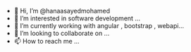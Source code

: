 - 👋 Hi, I’m @hanaasayedmohamed
- 👀 I’m interested in software development ...
- 🌱 I’m currently working with angular , bootstrap , webapi...
- 💞️ I’m looking to collaborate on ...
- 📫 How to reach me ...

<!---
hanaasayedmohamed/hanaasayedmohamed is a ✨ special ✨ repository because its `README.md` (this file) appears on your GitHub profile.
You can click the Preview link to take a look at your changes.
--->

